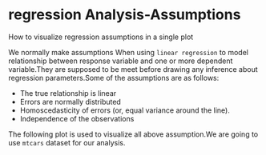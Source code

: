 # regression Analysis-Assumptions
How to visualize regression assumptions in a single plot

We normally make assumptions When using `linear regression` to model relationship between response variable and one or more dependent variable.They are supposed to be meet before drawing any inference about regression parameters.Some of the assumptions are as follows:

* The true relationship is linear
* Errors are normally distributed
* Homoscedasticity of errors (or, equal variance around the line).
* Independence of the observations

The following plot is used to visualize all above assumption.We are going to use `mtcars` dataset for our analysis.
